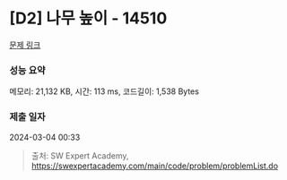 # [D2] 나무 높이 - 14510 

[문제 링크](https://swexpertacademy.com/main/code/problem/problemDetail.do?contestProbId=AYFofW8qpXYDFAR4) 

### 성능 요약

메모리: 21,132 KB, 시간: 113 ms, 코드길이: 1,538 Bytes

### 제출 일자

2024-03-04 00:33



> 출처: SW Expert Academy, https://swexpertacademy.com/main/code/problem/problemList.do